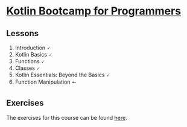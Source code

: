 # [Kotlin Bootcamp for Programmers](https://www.udacity.com/course/kotlin-bootcamp-for-programmers--ud9011)

## Lessons

1. Introduction 🗸
2. Kotlin Basics 🗸
3. Functions 🗸
4. Classes 🗸
5. Kotlin Essentials: Beyond the Basics 🗸
6. Function Manipulation 🠔
  
## Exercises

The exercises for this course can be found [here](src/). 
